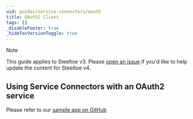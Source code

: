 ```yaml
---
uid: guides/service-connectors/oauth
title: OAuth2 Client
tags: []
_disableFooter: true
_hideTocVersionToggle: true
---
```


> [!NOTE]
> This guide applies to Steeltoe v3. Please [open an issue](https://github.com/SteeltoeOSS/Documentation/issues/new/choose) if you'd like to help update the content for Steeltoe v4.

## Using Service Connectors with an OAuth2 service

Please refer to our [sample app on GitHub](https://github.com/SteeltoeOSS/Samples/tree/3.x/Security/src/CloudFoundrySingleSignon)
